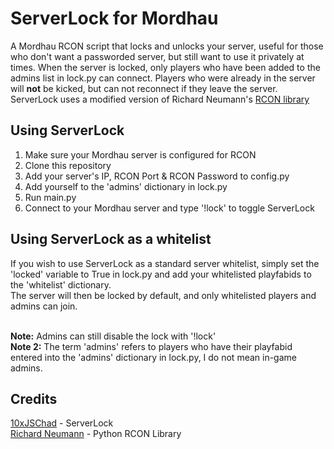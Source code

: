 # ServerLock for Mordhau
A Mordhau RCON script that locks and unlocks your server, useful for those who don't want a passworded server, but still want to use it privately at times. 
When the server is locked, only players who have been added to the admins list in lock.py can connect. Players who were already in the server will **not** be kicked, but can not reconnect if they leave the server. <br> ServerLock uses a modified version of Richard Neumann's [RCON library](https://github.com/conqp/rcon)

<h2>Using ServerLock</h2>

1. Make sure your Mordhau server is configured for RCON
2. Clone this repository
3. Add your server's IP, RCON Port & RCON Password to config.py
4. Add yourself to the 'admins' dictionary in lock.py
5. Run main.py
6. Connect to your Mordhau server and type '!lock' to toggle ServerLock

<h2>Using ServerLock as a whitelist</h2>
If you wish to use ServerLock as a standard server whitelist, simply set the 'locked' variable to True in lock.py and add your whitelisted playfabids to the 'whitelist' dictionary. <br>
The server will then be locked by default, and only whitelisted players and admins can join. <br>
<br>

**Note:** Admins can still disable the lock with '!lock' <br>
**Note 2:** The term 'admins' refers to players who have their playfabid entered into the 'admins' dictionary in lock.py, I do not mean in-game admins.

<h2>Credits</h2>

[10xJSChad](https://github.com/10xJSChad) - ServerLock <br>
[Richard Neumann](https://github.com/conqp) - Python RCON Library
